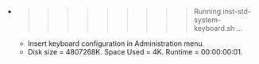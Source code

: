 * >>>>>>>>> Running inst-std-system-keyboard.sh ...
  * Insert keyboard configuration in Administration menu.
  * Disk size = 4807268K. Space Used = 4K. Runtime = 00:00:00:01.

